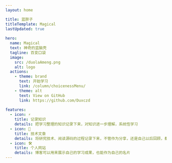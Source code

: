 ```yaml
---
layout: home

title: 蓝胖子
titleTemplate: Magical
lastUpdated: true
 
hero:
  name: Magical
  text: 神奇的蓝脑壳
  tagline: 百变口袋
  image:
    src: /duolaAmeng.png
    alt: logo
  actions:
    - theme: brand
      text: 开始学习
      link: /column/choicenessMenu/
    - theme: alt
      text: View on GitHub
      link: https://github.com/Duxczd
 
features:
  - icon: ⚡️
    title: 记录知识
    details: 把学习整理的知识记录下来，对知识进一步理解，系统性学习
  - icon: 🖖
    title: 技术文章
    details: 将研究技术、阅读源码的过程记录下来，不管作为分享，还是自己以后回顾，都是一种很不错的方式
  - icon: 🛠️
    title: 个人网站
    details: 博客可以用来展示自己的学习成果，也能作为自己的名片
---
```

